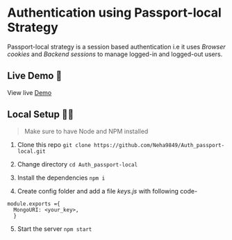 # Authentication using Passport-local Strategy
Passport-local strategy is a session based authentication i.e it uses *Browser cookies* and *Backend sessions* to manage logged-in and logged-out users.

## Live Demo 👀
View live [Demo](https://boiling-castle-31447.herokuapp.com/)
## Local Setup 👩‍💻
> Make sure to have Node and NPM installed
1. Clone this repo
   ``` git clone https://github.com/Neha9849/Auth_passport-local.git  ```
 2. Change directory
  ``` cd Auth_passport-local ```
 3. Install the dependencies
  ``` npm i ```
  
 4. Create config folder and add a file *keys.js* with 
   following code-
  ```
  module.exports ={
    MongoURI: <your_key>,
    }
  ```
5. Start the server
   ```npm start ```

